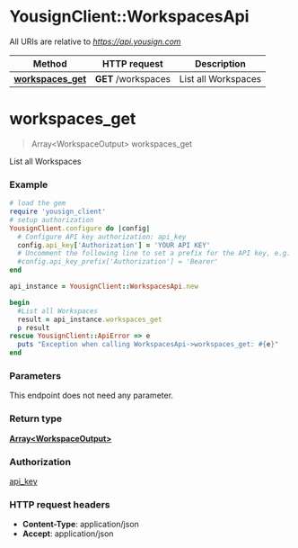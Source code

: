 # YousignClient::WorkspacesApi

All URIs are relative to *https://api.yousign.com*

Method | HTTP request | Description
------------- | ------------- | -------------
[**workspaces_get**](WorkspacesApi.md#workspaces_get) | **GET** /workspaces | List all Workspaces


# **workspaces_get**
> Array&lt;WorkspaceOutput&gt; workspaces_get

List all Workspaces

### Example
```ruby
# load the gem
require 'yousign_client'
# setup authorization
YousignClient.configure do |config|
  # Configure API key authorization: api_key
  config.api_key['Authorization'] = 'YOUR API KEY'
  # Uncomment the following line to set a prefix for the API key, e.g. 'Bearer' (defaults to nil)
  #config.api_key_prefix['Authorization'] = 'Bearer'
end

api_instance = YousignClient::WorkspacesApi.new

begin
  #List all Workspaces
  result = api_instance.workspaces_get
  p result
rescue YousignClient::ApiError => e
  puts "Exception when calling WorkspacesApi->workspaces_get: #{e}"
end
```

### Parameters
This endpoint does not need any parameter.

### Return type

[**Array&lt;WorkspaceOutput&gt;**](WorkspaceOutput.md)

### Authorization

[api_key](../README.md#api_key)

### HTTP request headers

 - **Content-Type**: application/json
 - **Accept**: application/json



